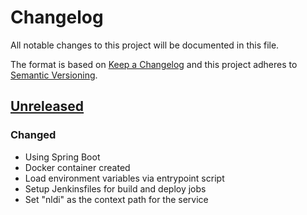 # Changelog
All notable changes to this project will be documented in this file.

The format is based on [Keep a Changelog](http://keepachangelog.com/en/1.0.0/)
and this project adheres to [Semantic Versioning](http://semver.org/spec/v2.0.0.html).

## [Unreleased]
### Changed
- Using Spring Boot
- Docker container created
- Load environment variables via entrypoint script
- Setup Jenkinsfiles for build and deploy jobs
- Set "nldi" as the context path for the service

[Unreleased]: https://github.com/ACWI-SSWD/nldi-services/compare/nldi-services-0.7.0...master
